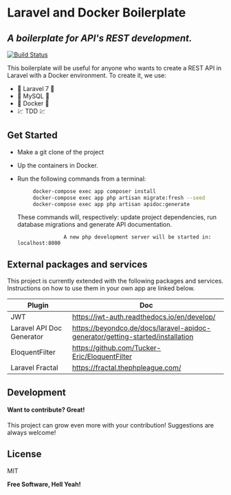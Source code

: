 # Laravel and Docker Boilerplate
## _A boilerplate for API's REST development._

[![Build Status](https://travis-ci.org/joemccann/dillinger.svg?branch=master)](https://travis-ci.org/joemccann/dillinger)

This boilerplate will be useful for anyone who wants to create a REST API in Laravel with a Docker environment.
To create it, we use:

- :elephant: Laravel 7 :elephant:
- :dolphin: MySQL :dolphin:
- :whale: Docker :whale:
- :chart: TDD :chart:

## Get Started

- Make a git clone of the project
- Up the containers in Docker.
- Run the following commands from a terminal:
    ```sh
         docker-compose exec app composer install
         docker-compose exec app php artisan migrate:fresh --seed
         docker-compose exec app php artisan apidoc:generate
    ```
    These commands will, respectively: update project dependencies, run database migrations and generate API documentation.

                     A new php development server will be started in: localhost:8000

## External packages and services

This project is currently extended with the following packages and services.
Instructions on how to use them in your own app are linked below.

| Plugin | Doc |
| ------ | ------ |
| JWT | https://jwt-auth.readthedocs.io/en/develop/
| Laravel API Doc Generator | https://beyondco.de/docs/laravel-apidoc-generator/getting-started/installation |
| EloquentFilter |https://github.com/Tucker-Eric/EloquentFilter |
| Laravel Fractal | https://fractal.thephpleague.com/ |

## Development

#### Want to contribute? Great!

This project can grow even more with your contribution! 
Suggestions are always welcome!


## License

MIT

**Free Software, Hell Yeah!**
